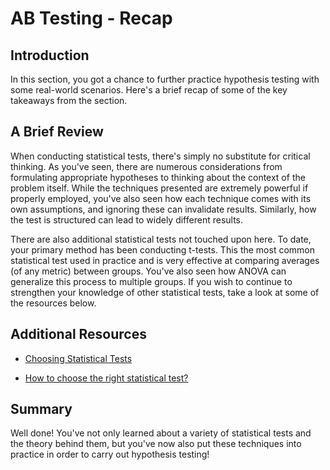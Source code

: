
# AB Testing - Recap

## Introduction

In this section, you got a chance to further practice hypothesis testing with some real-world scenarios. Here's a brief recap of some of the key takeaways from the section.


## A Brief Review

When conducting statistical tests, there's simply no substitute for critical thinking. As you've seen, there are numerous considerations from formulating appropriate hypotheses to thinking about the context of the problem itself. While the techniques presented are extremely powerful if properly employed, you've also seen how each technique comes with its own assumptions, and ignoring these can invalidate results. Similarly, how the test is structured can lead to widely different results. 

There are also additional statistical tests not touched upon here. To date, your primary method has been conducting t-tests. This the most common statistical test used in practice and is very effective at comparing averages (of any metric) between groups. You've also seen how ANOVA can generalize this process to multiple groups. If you wish to continue to strengthen your knowledge of other statistical tests, take a look at some of the resources below.

## Additional Resources

- [Choosing Statistical Tests](https://stats.idre.ucla.edu/other/mult-pkg/whatstat/)

- [How to choose the right statistical test?](https://www.ncbi.nlm.nih.gov/pmc/articles/PMC3116565/)

## Summary

Well done! You've not only learned about a variety of statistical tests and the theory behind them, but you've now also put these techniques into practice in order to carry out hypothesis testing!

